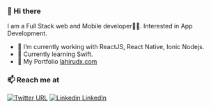 ### 👋 Hi there 
I am a Full Stack web and Mobile developer👨‍💻. Interested in App Development.


- 🔭 I’m currently working with ReactJS, React Native, Ionic Nodejs.
- 🍔 Currently learning Swift.
- 💬 My Portfolio  [lahirudx.com](https://lahirudx.com)

### 📫 Reach me at 
[![Twitter URL](https://img.shields.io/twitter/url/https/twitter.com/lahirudx_dev.svg?style=social&label=Follow%20lahiru_dx)](https://twitter.com/lahiruDXdev)
[![Linkedin](https://i.stack.imgur.com/gVE0j.png) LinkedIn](https://www.linkedin.com/in/lahirudx/)
